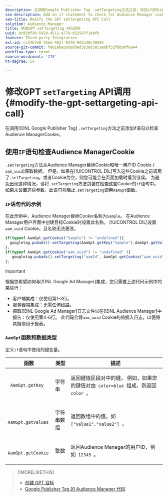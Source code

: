 ```yaml
---
description: 在调用Google Publisher Tag .setTargeting方法之前，添加if语句以检查Audience ManagerCookie。
seo-description: Add an if statement to check for Audience Manager cookies before calling the Google Publisher Tag .setTargeting method.
seo-title: Modify the GPT setTargeting API Call
solution: Audience Manager
title: 修改GPT setTargeting API调用
uuid: 0cd38f30-5d29-4511-a779-d32587f1dafb
feature: Third-party Integration
exl-id: cc34b7e8-7bbd-463f-9378-9d3a40c49594
source-git-commit: fe01ebac8c0d0ad3630d3853e0bf32f0b00f6a44
workflow-type: tm+mt
source-wordcount: '278'
ht-degree: 5%

---
```


# 修改GPT `setTargeting` API调用 {#modify-the-gpt-settargeting-api-call}

在调用[!DNL Google Publisher Tag] `.setTargeting`方法之前添加if语句以检查Audience ManagerCookie。

## 使用`IF`语句检查Audience ManagerCookie

`.setTargeting`方法从Audience Manager目标Cookie和唯一用户ID Cookie ( `aam_uuid`)获取数据。 但是，如果在[!UICONTROL DIL]写入这些Cookie之前调用了`.setTargeting`，或者Cookie为空，则您可能会在页面加载时看到错误。 为避免出现这种情况，请将`.setTargeting`方法包装在检查这些Cookie的`if`语句中。 如果未设置这些参数，此语句将阻止`.setTargeting`调用`AamGpt`函数。

### `IF`语句代码示例

在此示例中，Audience Manager目标Cookie名称为`Sample`。 在Audience Manager用户界面中创建目标Cookie时设置此名称。 [!UICONTROL DIL]设置`aam_uuid` Cookie，且名称无法更改。

```js
if(typeof AamGpt.getCookie("Sample") != "undefined"){ 
  googletag.pubads().setTargeting(AamGpt.getKey("Sample"),AamGpt.getValues("Sample")); 
}; 
if(typeof AamGpt.getCookie("aam_uuid") != "undefined" ){ 
   googletag.pubads().setTargeting("aamId", AamGpt.getCookie("aam_uuid")); 
};
```

>[!IMPORTANT]
>
>根据您希望如何与[!DNL Google Ad Manager]集成，您只需要上述代码示例中的某些行：
>
>* 客户端集成：仅使用第1-3行。
>* 服务器端集成：无需任何线路。
>* 摄取[!DNL Google Ad Manager]日志文件以在[!DNL Audience Manager]中报告：仅使用第4-6行。 此代码会将`aam_uuid` Cookie的值插入日志，以便将其摄取用于报表。

### `AamGpt`函数和数据类型

定义`if`语句中使用的键变量。

<table id="table_881391C9BDDF4FACAFC37A47B14B31A1"> 
 <thead> 
  <tr> 
   <th colname="col1" class="entry"> 函数 </th> 
   <th colname="col2" class="entry"> 类型 </th> 
   <th colname="col3" class="entry"> 描述 </th> 
  </tr> 
 </thead>
 <tbody> 
  <tr> 
   <td colname="col1"> <p> <code> AamGpt.getKey </code> </p> </td> 
   <td colname="col2"> <p>字符串 </p> </td> 
   <td colname="col3"> <p>返回键值区段对中的键。 例如，如果您的键值对由<code> color=blue </code>组成，则返回<code> color </code>。 </p> </td> 
  </tr> 
  <tr> 
   <td colname="col1"> <p> <code> AamGpt.getValues </code> </p> </td> 
   <td colname="col2"> <p>字符串数组 </p> </td> 
   <td colname="col3"> <p>返回数组中的值，如<code> ["value1","value2"] </code>。 </p> </td> 
  </tr> 
  <tr> 
   <td colname="col1"> <p> <code> AamGpt.getCookie </code> </p> </td> 
   <td colname="col2"> <p>整数 </p> </td> 
   <td colname="col3"> <p>返回Audience Manager的用户ID，例如<code> 12345 </code>。 </p> </td> 
  </tr>
 </tbody>
</table>

>[!MORELIKETHIS]
>
>* [创建 GPT 目标](../../integration/gpt-aam-destination/gpt-aam-create-destination.md)
>* [Google Publisher Tag 的 Audience Manager 代码](../../integration/gpt-aam-destination/gpt-aam-aamgpt-code.md)
